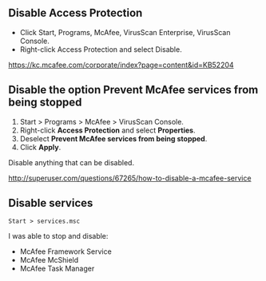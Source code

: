 ## Disable Access Protection

- Click Start, Programs, McAfee, VirusScan Enterprise, VirusScan Console.
- Right-click Access Protection and select Disable.

https://kc.mcafee.com/corporate/index?page=content&id=KB52204

## Disable the option Prevent McAfee services from being stopped

1. Start > Programs > McAfee > VirusScan Console.
2. Right-click **Access Protection** and select **Properties**.
3. Deselect **Prevent McAfee services from being stopped**.
4. Click **Apply**.

Disable anything that can be disabled.

http://superuser.com/questions/67265/how-to-disable-a-mcafee-service

## Disable services

`Start > services.msc`

I was able to stop and disable:

- McAfee Framework Service
- McAfee McShield
- McAfee Task Manager
